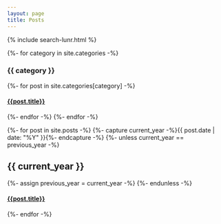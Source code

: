 ```yaml
---
layout: page
title: Posts
---
```

{% include search-lunr.html %}

{%- for category in site.categories -%}
  <h3>{{ category }}</h3>
  {%- for post in site.categories[category] -%}
    <div class="tag-post-title">
        <h4><a href="{{ site.baseurl }}{{ post.url }}">{{post.title}}</a></h4>
    </div>
  {%- endfor -%}
{%- endfor -%}

{%- for post in site.posts -%}
  {%- capture current_year -%}{{ post.date | date: "%Y" }}{%- endcapture -%}
  {%- unless current_year == previous_year -%}
    <h2>{{ current_year }}</h2>
    {%- assign previous_year = current_year -%}
  {%- endunless -%}
  <div class="tag-post-title">
      <h4><a href="{{ site.baseurl }}{{ post.url }}">{{post.title}}</a></h4>
  </div>
{%- endfor -%}